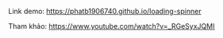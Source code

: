 Link demo: https://phatb1906740.github.io/loading-spinner

Tham khảo: https://www.youtube.com/watch?v=_RGeSyxJQMI
